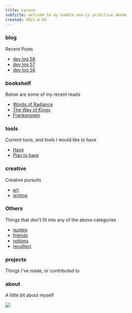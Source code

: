 ```yaml
---
title: Lyceum
subtitle: welcome to my humble non-js primitive abode
created: 2021-0-02
---
```


### blog

Recent Posts

- [dev log 58](dev_log_58.html)
- [dev log 57](dev_log_57.html)
- [dev log 56](dev_log_56.html)

### bookshelf

Below are some of my recent reads

- [Words of Radiance](https://en.wikipedia.org/wiki/Words_of_Radiance)
- [The Way of Kings](https://en.wikipedia.org/wiki/The_Way_of_Kings)
- [Frankenstein](https://en.wikipedia.org/wiki/Frankenstein)

### tools

Current tools, and tools I would like to have

- [Have](have.html)
- [Plan to have](plan_to_have.html)

### creative

Creative pursuits

- [art](art.html)
- [writing](writing.html)

### Others

Things that don't fit into any of the above categories

- [quotes](quotes.html)
- [friends](friends.html)
- [notions](notions.html)
- [recollect](recollect.html)

### projects

Things I've made, or contributed to

### about

A little bit about myself

[![](https://webring.xxiivv.com/icon.black.svg)](https://webring.xxiivv.com/#random)
